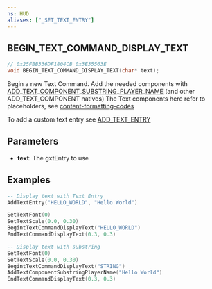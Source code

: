 ```yaml
---
ns: HUD
aliases: ["_SET_TEXT_ENTRY"]
---
```

## BEGIN_TEXT_COMMAND_DISPLAY_TEXT

```c
// 0x25FBB336DF1804CB 0x3E35563E
void BEGIN_TEXT_COMMAND_DISPLAY_TEXT(char* text);
```

Begin a new Text Command.
Add the needed components with [ADD_TEXT_COMPONENT_SUBSTRING_PLAYER_NAME](#_0x6C188BE134E074AA) (and other ADD_TEXT_COMPONENT natives)
The Text components here refer to placeholders, see [content-formatting-codes](https://docs.fivem.net/docs/game-references/text-formatting/#content-formatting-codes)

To add a custom text entry see [ADD_TEXT_ENTRY](#_0x32CA01C3)

## Parameters
* **text**: The gxtEntry to use


## Examples

```lua
-- Display text with Text Entry
AddTextEntry("HELLO_WORLD", "Hello World")

SetTextFont(0)
SetTextScale(0.0, 0.30)
BegintTextCommandDisplayText("HELLO_WORLD")
EndTextCommandDisplayText(0.3, 0.3)

-- Display text with substring
SetTextFont(0)
SetTextScale(0.0, 0.30)
BegintTextCommandDisplayText("STRING")
AddTextComponentSubstringPlayerName("Hello World")
EndTextCommandDisplayText(0.3, 0.3)
```

